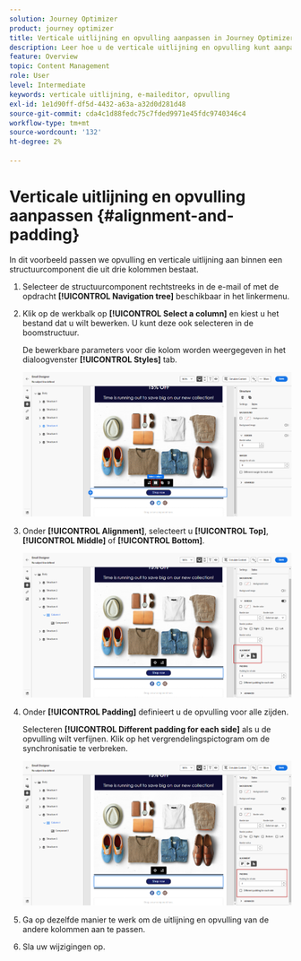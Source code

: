 ```yaml
---
solution: Journey Optimizer
product: journey optimizer
title: Verticale uitlijning en opvulling aanpassen in Journey Optimizer
description: Leer hoe u de verticale uitlijning en opvulling kunt aanpassen
feature: Overview
topic: Content Management
role: User
level: Intermediate
keywords: verticale uitlijning, e-maileditor, opvulling
exl-id: 1e1d90ff-df5d-4432-a63a-a32d0d281d48
source-git-commit: cda4c1d88fedc75c7fded9971e45fdc9740346c4
workflow-type: tm+mt
source-wordcount: '132'
ht-degree: 2%

---
```


# Verticale uitlijning en opvulling aanpassen {#alignment-and-padding}

In dit voorbeeld passen we opvulling en verticale uitlijning aan binnen een structuurcomponent die uit drie kolommen bestaat.

1. Selecteer de structuurcomponent rechtstreeks in de e-mail of met de opdracht **[!UICONTROL Navigation tree]** beschikbaar in het linkermenu.

1. Klik op de werkbalk op **[!UICONTROL Select a column]** en kiest u het bestand dat u wilt bewerken. U kunt deze ook selecteren in de boomstructuur.

   De bewerkbare parameters voor die kolom worden weergegeven in het dialoogvenster **[!UICONTROL Styles]** tab.

   ![](assets/alignment_2.png)

1. Onder **[!UICONTROL Alignment]**, selecteert u **[!UICONTROL Top]**, **[!UICONTROL Middle]** of **[!UICONTROL Bottom]**.

   ![](assets/alignment_3.png)

1. Onder **[!UICONTROL Padding]** definieert u de opvulling voor alle zijden.

   Selecteren **[!UICONTROL Different padding for each side]** als u de opvulling wilt verfijnen. Klik op het vergrendelingspictogram om de synchronisatie te verbreken.

   ![](assets/alignment_4.png)

1. Ga op dezelfde manier te werk om de uitlijning en opvulling van de andere kolommen aan te passen.

1. Sla uw wijzigingen op.
